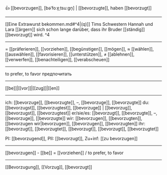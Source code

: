 👍 [[bevorzugen]], [bəˈfoːɐ̯ˌtsuːɡn̩] | [[bevorzugte]], haben [[bevorzugt]]

---
[[Eine Extrawurst bekommen.md#^4|(q)]] Tims Schwestern Hannah und Lara [[ärgern]] sich schon lange darüber, dass ihr Bruder [[ständig]] [[bevorzugt]] wird. ^4

---
= [[präferieren]], [[vorziehen]], [[begünstigen]], [[mögen]],
≈ [[wählen]], [[auswählen]], [[favorisieren]],  [[unterstützen]], 
≠ [[ablehnen]], [[verwerfen]], [[benachteiligen]], [[verabscheuen]]

---
to prefer, to favor
предпочитать

---
[[be]]|[[vor]]|[[zug]]|[[en]]

---
ich: [[bevorzuge]], [[bevorzugte]], –, [[bevorzuge]], [[bevorzugte]]
du: [[bevorzugst]], [[bevorzugtest]], [[bevorzuge]] | [[bevorzug]], [[bevorzugst]], [[bevorzugtest]]
er/sie/es: [[bevorzugt]], [[bevorzugte]], –, [[bevorzuge]], [[bevorzugte]]
wir: [[bevorzugen]], [[bevorzugten]], [[bevorzugen wir|bevorzugen]], [[bevorzugen]], [[bevorzugten]]
ihr: [[bevorzugt]], [[bevorzugtet]], [[bevorzugt]], [[bevorzugt]], [[bevorzugtet]]

PI: [[bevorzugend]], PII: [[bevorzugt]], Zu+inf: [[zu bevorzugen]]

---
[[bevorzugen]] - [[be]] = [[vorziehen]] / to prefer, to favor

---
[[Bevorzugung]], [[Vorzug]], [[bevorzugt]]
